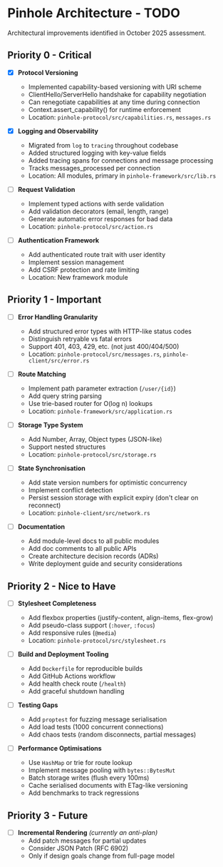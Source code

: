 # Pinhole Architecture - TODO

Architectural improvements identified in October 2025 assessment.

## Priority 0 - Critical

- [x] **Protocol Versioning**
  - Implemented capability-based versioning with URI scheme
  - ClientHello/ServerHello handshake for capability negotiation
  - Can renegotiate capabilities at any time during connection
  - Context.assert_capability() for runtime enforcement
  - Location: `pinhole-protocol/src/capabilities.rs`, `messages.rs`

- [x] **Logging and Observability**
  - Migrated from `log` to `tracing` throughout codebase
  - Added structured logging with key-value fields
  - Added tracing spans for connections and message processing
  - Tracks messages_processed per connection
  - Location: All modules, primary in `pinhole-framework/src/lib.rs`

- [ ] **Request Validation**
  - Implement typed actions with serde validation
  - Add validation decorators (email, length, range)
  - Generate automatic error responses for bad data
  - Location: `pinhole-protocol/src/action.rs`

- [ ] **Authentication Framework**
  - Add authenticated route trait with user identity
  - Implement session management
  - Add CSRF protection and rate limiting
  - Location: New framework module

## Priority 1 - Important

- [ ] **Error Handling Granularity**
  - Add structured error types with HTTP-like status codes
  - Distinguish retryable vs fatal errors
  - Support 401, 403, 429, etc. (not just 400/404/500)
  - Location: `pinhole-protocol/src/messages.rs`, `pinhole-client/src/error.rs`

- [ ] **Route Matching**
  - Implement path parameter extraction (`/user/{id}`)
  - Add query string parsing
  - Use trie-based router for O(log n) lookups
  - Location: `pinhole-framework/src/application.rs`

- [ ] **Storage Type System**
  - Add Number, Array, Object types (JSON-like)
  - Support nested structures
  - Location: `pinhole-protocol/src/storage.rs`

- [ ] **State Synchronisation**
  - Add state version numbers for optimistic concurrency
  - Implement conflict detection
  - Persist session storage with explicit expiry (don't clear on reconnect)
  - Location: `pinhole-client/src/network.rs`

- [ ] **Documentation**
  - Add module-level docs to all public modules
  - Add doc comments to all public APIs
  - Create architecture decision records (ADRs)
  - Write deployment guide and security considerations

## Priority 2 - Nice to Have

- [ ] **Stylesheet Completeness**
  - Add flexbox properties (justify-content, align-items, flex-grow)
  - Add pseudo-class support (`:hover`, `:focus`)
  - Add responsive rules (`@media`)
  - Location: `pinhole-protocol/src/stylesheet.rs`

- [ ] **Build and Deployment Tooling**
  - Add `Dockerfile` for reproducible builds
  - Add GitHub Actions workflow
  - Add health check route (`/health`)
  - Add graceful shutdown handling

- [ ] **Testing Gaps**
  - Add `proptest` for fuzzing message serialisation
  - Add load tests (1000 concurrent connections)
  - Add chaos tests (random disconnects, partial messages)

- [ ] **Performance Optimisations**
  - Use `HashMap` or trie for route lookup
  - Implement message pooling with `bytes::BytesMut`
  - Batch storage writes (flush every 100ms)
  - Cache serialised documents with ETag-like versioning
  - Add benchmarks to track regressions

## Priority 3 - Future

- [ ] **Incremental Rendering** _(currently an anti-plan)_
  - Add patch messages for partial updates
  - Consider JSON Patch (RFC 6902)
  - Only if design goals change from full-page model
